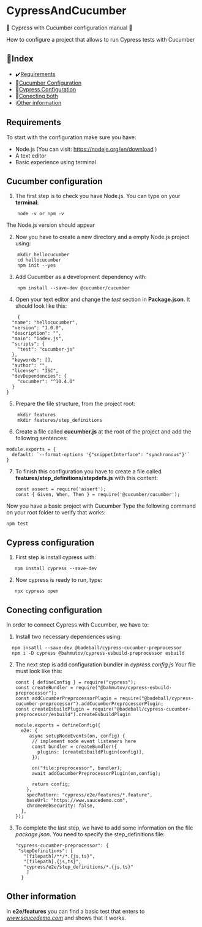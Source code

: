 # CypressAndCucumber

🌳 Cypress with Cucumber configuration manual 🥒

How to configure a project that allows to run Cypress tests with Cucumber

## 📇Index

- ✔️[Requirements](#requirements)
- 🥒[Cucumber Configuration](#cucumber-configuration)
- 🌳[Cypress Configuration](#cypress-configuration)
- 🥪[Conecting both](#conecting-configuration)
- ℹ️[Other information](#other-information)

## Requirements

To start with the configuration make sure you have:

- Node.js (You can visit: https://nodejs.org/en/download )
- A text editor
- Basic experience using terminal

## Cucumber configuration

1. The first step is to check you have Node.js. You can type on your **terminal**:

````
    node -v or npm -v
````

 The Node.js version should appear

2. Now you have to create a new directory and a empty Node.js project using:

````
    mkdir hellocucumber
    cd hellocucumber
    npm init --yes
````

3. Add Cucumber as a development dependency with:

````
    npm install --save-dev @cucumber/cucumber
````

4. Open your text editor and change the *test* section in **Package.json**. It should look like this:

````
    {
  "name": "hellocucumber",
  "version": "1.0.0",
  "description": "",
  "main": "index.js",
  "scripts": {
    "test": "cucumber-js"
  },
  "keywords": [],
  "author": "",
  "license": "ISC",
  "devDependencies": {
    "cucumber": "^10.4.0"
  }
}

````
5. Prepare the file structure, from the project root:

````
    mkdir features
    mkdir features/step_definitions
````
6. Create a file called **cucumber.js** at the root of the project and add the following sentences:

````
module.exports = {
  default: `--format-options '{"snippetInterface": "synchronous"}'`
}

````

7. To finish this configuration you have to create a file called **features/step_definitions/stepdefs.js** with this content:

    ````
    const assert = require('assert');
    const { Given, When, Then } = require('@cucumber/cucumber');
    
    ````
 Now you have a basic project with Cucumber
 Type the following command on your root folder to verify that works:

 ````
npm test

````



## Cypress configuration

1. First step is install cypress with:

````
   npm install cypress --save-dev
````

2. Now cypress is ready to run, type:

````
   npx cypress open
````


## Conecting configuration

In order to connect Cypress with Cucumber, we have to:

1. Install two necessary dependences using:

````
  npm insatll --save-dev @badeball/cypress-cucumber-preprocessor
  npm i -D cypress @bahmutov/cypress-esbuild-preprocessor esbuild

````

2. The next step is add configuration bundler in *cypress.config.js*
   Your file must look like this:
   ````
   const { defineConfig } = require("cypress");
   const createBundler = require("@bahmutov/cypress-esbuild-preprocessor");
   const addCucumberPreprocessorPlugin = require("@badeball/cypress-cucumber-preprocessor").addCucumberPreprocessorPlugin;
   const createEsbuildPlugin = require("@badeball/cypress-cucumber-preprocessor/esbuild").createEsbuildPlugin

   module.exports = defineConfig({
     e2e: {
        async setupNodeEvents(on, config) {
         // implement node event listeners here
         const bundler = createBundler({
           plugins: [createEsbuildPlugin(config)],
         });

         on("file:preprocessor", bundler);
         await addCucumberPreprocessorPlugin(on,config);

         return config;
       },
       specPattern: "cypress/e2e/features/*.feature",
       baseUrl: "https://www.saucedemo.com",
       chromeWebSecurity: false,
     },
   });

4. To complete the last step, we have to add some information on the file *package.json*. You need to specify the step_definitions file:
   ````
   "cypress-cucumber-preprocessor": {
    "stepDefinitions": [
      "[filepath]/**/*.{js,ts}",
      "[filepath].{js,ts}",
      "cypress/e2e/step_definitions/*.{js,ts}"
       ]
     }

   ````
## Other information

In **e2e/features** you can find a basic test that enters to *www.saucedemo.com* and shows that it works.
